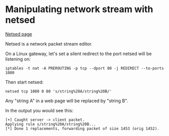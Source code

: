 # Manipulating network stream with netsed

[Netsed page](http://silicone.homelinux.org/projects/netsed/)

Netsed is a network packet stream editor.

On a Linux gateway, let's set a silent redirect to the port netsed will be listening on:

    iptables -t nat -A PREROUTING -p tcp --dport 80 -j REDIRECT --to-ports 1080
    
Then start netsed:

    netsed tcp 1080 0 80 's/string%20A/string%20B/'
    
Any "string A" in a web page will be replaced by "string B".

In the output you would see this:

	[+] Caught server -> client packet.    Applying rule s/string%20A/string%20B...	[*] Done 1 replacements, forwarding packet of size 1453 (orig 1452).